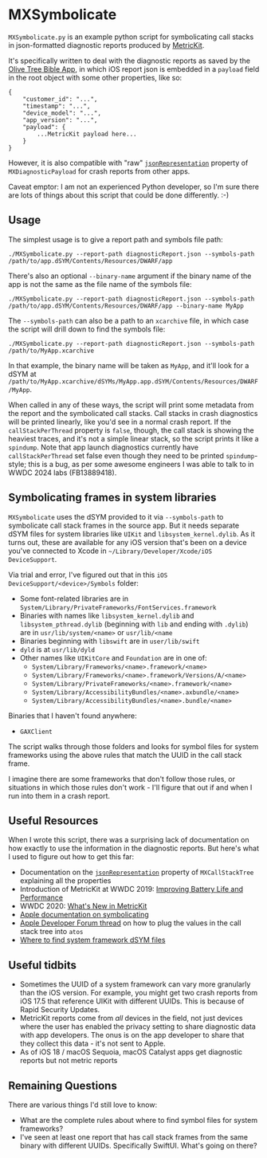 # MXSymbolicate

`MXSymbolicate.py` is an example python script for symbolicating call stacks in json-formatted diagnostic reports produced by [MetricKit](https://developer.apple.com/documentation/metrickit).

It's specifically written to deal with the diagnostic reports as saved by the [Olive Tree Bible App](https://apps.apple.com/us/app/bible-app-read-study-daily/id332615624), in which iOS report json is embedded in a `payload` field in the root object with some other properties, like so:

```
{
    "customer_id": "...",
    "timestamp": "...",
    "device_model": "...",
    "app_version": "...",
    "payload": {
        ...MetricKit payload here...
    }
}
```

However, it is also compatible with "raw"  [`jsonRepresentation`](https://developer.apple.com/documentation/metrickit/mxdiagnosticpayload/3552307-jsonrepresentation) property of `MXDiagnosticPayload` for crash reports from other apps.

Caveat emptor: I am not an experienced Python developer, so I'm sure there are lots of things about this script that could be done differently. :-)

## Usage

The simplest usage is to give a report path and symbols file path:
```
./MXSymbolicate.py --report-path diagnosticReport.json --symbols-path /path/to/app.dSYM/Contents/Resources/DWARF/app
```

There's also an optional `--binary-name` argument if the binary name of the app is not the same as the file name of the symbols file:

```
./MXSymbolicate.py --report-path diagnosticReport.json --symbols-path /path/to/app.dSYM/Contents/Resources/DWARF/app --binary-name MyApp
```

The `--symbols-path` can also be a path to an `xcarchive` file, in which case the script will drill down to find the symbols file:

```
./MXSymbolicate.py --report-path diagnosticReport.json --symbols-path /path/to/MyApp.xcarchive
```

In that example, the binary name will be taken as `MyApp`, and it'll look for a dSYM at `/path/to/MyApp.xcarchive/dSYMs/MyApp.app.dSYM/Contents/Resources/DWARF/MyApp`.

When called in any of these ways, the script will print some metadata from the report and the symbolicated call stacks. Call stacks in crash diagnostics will be printed linearly, like you'd see in a normal crash report. If the `callStackPerThread` property is `false`, though, the call stack is showing the heaviest traces, and it's not a simple linear stack, so the script prints it like a `spindump`. Note that app launch diagnostics currently have `callStackPerThread` set false even though they need to be printed `spindump`-style; this is a bug, as per some awesome engineers I was able to talk to in WWDC 2024 labs (FB13889418).

## Symbolicating frames in system libraries

`MXSymbolicate` uses the dSYM provided to it via `--symbols-path` to symbolicate call stack frames in the source app. But it needs separate dSYM files for system libraries like `UIKit` and `libsystem_kernel.dylib`. As it turns out, these are available for any iOS version that's been on a device you've connected to Xcode in `~/Library/Developer/Xcode/iOS DeviceSupport`.

Via trial and error, I've figured out that in this `iOS DeviceSupport/<device>/Symbols` folder:

 - Some font-related libraries are in `System/Library/PrivateFrameworks/FontServices.framework`
 - Binaries with names like `libsystem_kernel.dylib` and `libsystem_pthread.dylib` (beginning with `lib` and ending with `.dylib`) are in `usr/lib/system/<name>` or `usr/lib/<name`
 - Binaries beginning with `libswift` are in `user/lib/swift`
 - `dyld` is at `usr/lib/dyld`
 - Other names like `UIKitCore` and `Foundation` are in one of:
   - `System/Library/Frameworks/<name>.framework/<name>`
   - `System/Library/Frameworks/<name>.framework/Versions/A/<name>`
   - `System/Library/PrivateFrameworks/<name>.framework/<name>`
   - `System/Library/AccessibilityBundles/<name>.axbundle/<name>`
   - `System/Library/AccessibilityBundles/<name>.bundle/<name>`

Binaries that I haven't found anywhere:
 - `GAXClient`

The script walks through those folders and looks for symbol files for system frameworks using the above rules that match the UUID in the call stack frame.

I imagine there are some frameworks that don't follow those rules, or situations in which those rules don't work - I'll figure that out if and when I run into them in a crash report.

## Useful Resources

When I wrote this script, there was a surprising lack of documentation on how exactly to use the information in the diagnostic reports. But here's what I used to figure out how to get this far:

 - Documentation on the [`jsonRepresentation`](https://developer.apple.com/documentation/metrickit/mxcallstacktree/jsonrepresentation()) property of `MXCallStackTree` explaining all the properties
 - Introduction of MetricKit at WWDC 2019: [Improving Battery Life and Performance](https://developer.apple.com/videos/play/wwdc2019/417/)
 - WWDC 2020: [What's New in MetricKit](https://developer.apple.com/videos/play/wwdc2020/10081/)
 - [Apple documentation on symbolicating](https://developer.apple.com/documentation/xcode/adding-identifiable-symbol-names-to-a-crash-report)
 - [Apple Developer Forum thread](https://developer.apple.com/forums/thread/681967) on how to plug the values in the call stack tree into `atos`
 - [Where to find system framework dSYM files](https://www.finik.net/2017/03/20/iOS-Crash-Symbolication-for-dummies-Part-2/)

## Useful tidbits

 - Sometimes the UUID of a system framework can vary more granularly than the iOS version. For example, you might get two crash reports from iOS 17.5 that reference UIKit with different UUIDs. This is because of Rapid Security Updates.
 - MetricKit reports come from *all* devices in the field, not just devices where the user has enabled the privacy setting to share diagnostic data with app developers. The onus is on the app developer to share that they collect this data - it's not sent to Apple.
 - As of iOS 18 / macOS Sequoia, macOS Catalyst apps get diagnostic reports but not metric reports

## Remaining Questions

There are various things I'd still love to know:

 - What are the complete rules about where to find symbol files for system frameworks?
 - I've seen at least one report that has call stack frames from the same binary with different UUIDs. Specifically SwiftUI. What's going on there?
 
